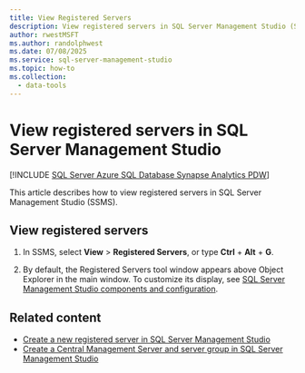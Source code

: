 ```yaml
---
title: View Registered Servers
description: View registered servers in SQL Server Management Studio (SSMS).
author: rwestMSFT
ms.author: randolphwest
ms.date: 07/08/2025
ms.service: sql-server-management-studio
ms.topic: how-to
ms.collection:
  - data-tools
---
```


# View registered servers in SQL Server Management Studio

[!INCLUDE [SQL Server Azure SQL Database Synapse Analytics PDW](../includes/applies-to-version/sql-asdb-asdbmi-asa-pdw.md)]

This article describes how to view registered servers in SQL Server Management Studio (SSMS).

## View registered servers

1. In SSMS, select **View** > **Registered Servers**, or type **Ctrl** + **Alt** + **G**.

1. By default, the Registered Servers tool window appears above Object Explorer in the main window. To customize its display, see [SQL Server Management Studio components and configuration](../tutorials/ssms-configuration.md#change-the-environment-layout).

## Related content

- [Create a new registered server in SQL Server Management Studio](create-a-new-registered-server-sql-server-management-studio.md)
- [Create a Central Management Server and server group in SQL Server Management Studio](create-a-central-management-server-and-server-group.md)
